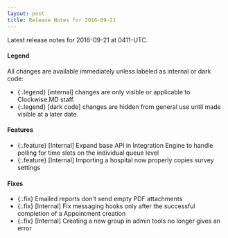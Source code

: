 ```yaml
---
layout: post
title: Release Notes for 2016-09-21
---
```


Latest release notes for 2016-09-21 at 0411-UTC.

<div class='legend' markdown='1'>

#### Legend

All changes are available immediately unless labeled as internal or dark code:

- {:.legend} [internal] changes are only visible or applicable to Clockwise.MD staff.
- {:.legend} [dark code] changes are hidden from general use until made visible at a later date.

</div>

<div class='features' markdown='1'>

#### Features

- {:.feature} [Internal] Expand base API in Integration Engine to handle polling for time slots on the individual queue level
- {:.feature} [Internal] Importing a hospital now properly copies survey settings

</div>

<div class='fixes' markdown='1'>

#### Fixes

- {:.fix} Emailed reports don't send empty PDF attachments
- {:.fix} [Internal] Fix messaging hooks only after the successful completion of a Appointment creation
- {:.fix} [Internal] Creating a new group in admin tools no longer gives an error

</div>
